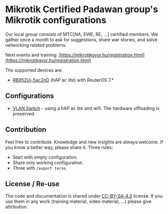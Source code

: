 # Mikrotik Certified Padawan group's Mikrotik configurations

Our local group consists of MTC[NA, EWE, RE, ...] certified members. We gather once a month to ask for suggestions, share war stories, and solve networking related problems.

Next events and training: [https://mikrotikgyor.hu/registration.html](https://mikrotikgyor.hu/registration.html)

The supported devices are:

* [RB952Ui-5ac2nD](https://mikrotik.com/product/RB952Ui-5ac2nD) (hAP ac lite) with RouterOS 7.*

## Configurations

* [VLAN Switch](./vlan-switch/VLAN-SWITCH.md) - using a hAP ac lite and wifi. The hardware offloading is preserved.

## Contribution

Feel free to contribute. Knowledge and new insights are always welcome. If you know a better way, please share it. Three rules:

* Start with empty configuration.
* Share only working configuration.
* Three with `/export terse`.

## License / Re-use

The code and documentation is shared under [CC-BY-SA-4.0](https://creativecommons.org/licenses/by-sa/4.0/) license. If you use them in any work (training material, video material, ...) please give attribution.

